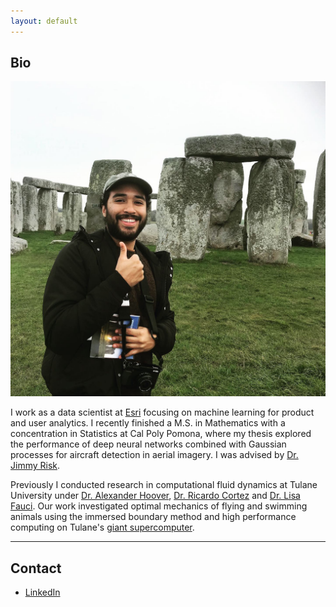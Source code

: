 ```yaml
---
layout: default
---
```


## Bio

<img class="profile-picture" src="me.jpg">

I work as a data scientist at [Esri](https://www.esri.com/en-us/home) focusing on machine learning for product and user analytics. I recently finished a M.S. in Mathematics with a concentration in Statistics at Cal Poly Pomona, where my thesis explored the performance of deep neural networks combined with Gaussian processes for aircraft detection in aerial imagery. I was advised by [Dr. Jimmy Risk](https://www.twitch.tv/videos/513445785). 

Previously I conducted research in computational fluid dynamics at Tulane University under [Dr. Alexander Hoover](https://sites.google.com/view/alexanderphoover), [Dr. Ricardo Cortez](https://sse.tulane.edu/math/faculty/cortez) and [Dr. Lisa Fauci](https://en.wikipedia.org/wiki/Lisa_Fauci). Our work investigated optimal mechanics of flying and swimming animals using the immersed boundary method and high performance computing on Tulane's [giant supercomputer](https://wiki.hpc.tulane.edu/trac/wiki/cypress).


---

## Contact

* [LinkedIn](https://www.linkedin.com/in/hakeemtfrank/)
